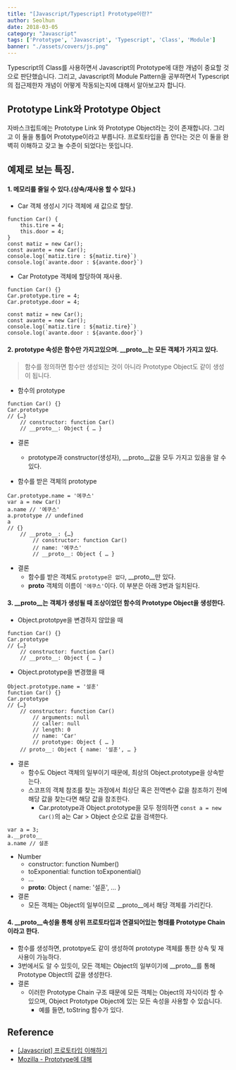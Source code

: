 ```yaml
---
title: "[Javascript/Typescript] Prototype이란?"
author: Seolhun
date: 2018-03-05
category: "Javascript"
tags: ['Prototype', 'Javascript', 'Typescript', 'Class', 'Module']
banner: "./assets/covers/js.png"
---
```


Typescript의 Class를 사용하면서 Javascript의 Prototype에 대한 개념이 중요할 것으로 판단했습니다. 그리고, Javascript의 Module Pattern을 공부하면서 Typescript의 접근제한자 개념이 어떻게 작동되는지에 대해서 알아보고자 합니다.

## Prototype Link와 Prototype Object
자바스크립트에는 Prototype Link 와 Prototype Object라는 것이 존재합니다. 그리고 이 둘을 통틀어 Prototype이라고 부릅니다. 프로토타입을 좀 안다는 것은 이 둘을 완벽히 이해하고 갖고 놀 수준이 되었다는 뜻입니다.

## 예제로 보는 특징.
#### 1. 메모리를 줄일 수 있다.(상속/재사용 할 수 있다.)
- Car 객체 생성시 기다 객체에 새 값으로 할당.
```tsx
function Car() {
	this.tire = 4;
	this.door = 4;
}
const matiz = new Car();
const avante = new Car();
console.log(`matiz.tire : ${matiz.tire}`)
console.log(`avante.door : ${avante.door}`)
```
- Car Prototype 객체에 할당하여 재사용.
```tsx
function Car() {}
Car.prototype.tire = 4;
Car.prototype.door = 4;

const matiz = new Car();
const avante = new Car();
console.log(`matiz.tire : ${matiz.tire}`)
console.log(`avante.door : ${avante.door}`)
```

#### 2. prototype 속성은 함수만 가지고있으며. __proto__는 모든 객체가 가지고 있다.
> 함수를 정의하면 함수만 생성되는 것이 아니라 Prototype Object도 같이 생성이 됩니다.

- 함수의 prototype
```tsx
function Car() {}
Car.prototype
// {…}
	// constructor: function Car()
	// __proto__: Object { … }
```

- 결론
	- prototype과 constructor(생성자), __proto__값을 모두 가지고 있음을 알 수 있다.

- 함수를 받은 객체의 prototype
```tsx
Car.prototype.name = '에쿠스'
var a = new Car()
a.name // '에쿠스'
a.prototype // undefined
a
// {}
	// __proto__: {…}
		// constructor: function Car()
		// name: '에쿠스'
		// __proto__: Object { … }
```

- 결론
	- 함수를 받은 객체도 `prototype은 없다`, __proto__만 있다.
	- __proto__ 객체의 이름이 `'에쿠스'`이다. 이 부분은 아래 3번과 일치된다.


#### 3. __proto__는 객체가 생성될 때 조상이었던 함수의 Prototype Object을 생성한다.
- Object.prototpye을 변경하지 않았을 때
```tsx
function Car() {}
Car.prototype
// {…}
	// constructor: function Car()
	// __proto__: Object { … }
```

- Object.prototype을 변경했을 때
```tsx
Object.prototype.name = '설훈'
function Car() {}
Car.prototype
// {…}
	// constructor: function Car()
		// arguments: null
		// caller: null
		// length: 0
		// name: 'Car'
		// prototype: Object { … }
	// proto__: Object { name: '설훈', … }
```

- 결론
	- 함수도 Object 객체의 일부이기 때문에, 최상의 Object.prototype을 상속받는다.
	- 스코프의 객체 참조를 찾는 과정에서 최상단 혹은 전역변수 값을 참조하기 전에 해당 값을 찾는다면 해당 값을 참조한다.
		- Car.prototype과 Object.prototype을 모두 정의하면 `const a = new Car()`의 a는 Car > Object 순으로 값을 검색한다.

```tsx
var a = 3;
a.__proto__
a.name // 설훈
```

- Number
	- constructor: function Number()
	- toExponential: function toExponential()
	- ...
	- __proto__: Object { name: '설훈', … }
- 결론
	- 모든 객체는 Object의 일부이므로 __proto__에서 해당 객체를 가리킨다.

#### 4. __proto__속성을 통해 상위 프로토타입과 연결되어있는 형태를 Prototype Chain이라고 한다.
- 함수를 생성하면, prototpye도 같이 생성하여 prototype 객체를 통한 상속 및 재사용이 가능하다.
- 3번에서도 알 수 있듯이, 모든 객체는 Object의 일부이기에 __proto__를 통해 Prototype Object의 값을 생성한다.
- 결론
	- 이러한 Prototype Chain 구조 때문에 모든 객체는 Object의 자식이라 할 수 있으며, Object Prototype Object에 있는 모든 속성을 사용할 수 있습니다.
		- 예를 들면, toString 함수가 있다.

## Reference
- [[Javascript] 프로토타입 이해하기](https://medium.com/@bluesh55/javascript-prototype-%EC%9D%B4%ED%95%B4%ED%95%98%EA%B8%B0-f8e67c286b67)
- [Mozilla - Prototype에 대해](https://developer.mozilla.org/ko/docs/Web/JavaScript/Guide/Inheritance_and_the_prototype_chain)
